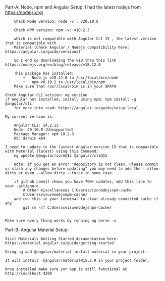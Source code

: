 Part-A: Node, npm and  Angular Setup: 
    I had the latest nodejs from https://nodejs.org/

        Check Node version: node -v : v20.10.0

        Check NPM version: npm -v: v10.2.3

        which is not compatible with Angular CLI 15 , the latest version that is compatible with
        Material (Check Angular / Nodejs compatibility here: https://angular.io/guide/versions)

        So I end up downloading the v18 thru this link https://nodejs.org/en/blog/release/v18.12.0

        This package has installed:
            •	Node.js v18.12.0 to /usr/local/bin/node
            •	npm v8.19.2 to /usr/local/bin/npm
        Make sure that /usr/local/bin is in your $PATH

    Check Angular CLI version: ng version
    if Angular not installed, install using npm: npm install -g @angular/cli 
        for more info read: https://angular.io/guide/setup-local

    My current version is: 

        Angular CLI: 14.2.13
        Node: 20.10.0 (Unsupported)
        Package Manager: npm 10.2.3 
        OS: darwin x64

    I need to update to the lastest Angular version 15 that is compatible with Material (latest) using this command:
        ng update @angular/core@15 @angular/cli@15
    
        Note: if you get an error "Repository is not clean. Please commit or stash any changes before updating" you may need to add the --allow-dirty or even --allow-dirty --force in some case.

        if github commit shows you have 700+ updates, add this line to your .gitignore
            # Other miscellaneous C:Userssvisunodejsnpm-cache
            C:Userssvisuvnodejsnpm-cache/
        and run this in your terminal to clear already committed cache if any 
            git rm -rf C:Userssvisuvnodejsnpm-cache/


    Make sure every thing works by running ng serve -o 

Part-B: Angular Material Setup:

    Visit Materials Getting Started documentation here: https://material.angular.io/guide/getting-started

    Using ng add @angular/material install material in your project.

    It will install  @angular/material@15.2.9 in your project folder.

    Once installed make sure yor app is still functional at http://localhost:4200 
